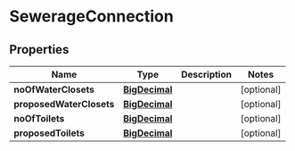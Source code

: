 # SewerageConnection

## Properties
Name | Type | Description | Notes
------------ | ------------- | ------------- | -------------
**noOfWaterClosets** | [**BigDecimal**](BigDecimal.md) |  |  [optional]
**proposedWaterClosets** | [**BigDecimal**](BigDecimal.md) |  |  [optional]
**noOfToilets** | [**BigDecimal**](BigDecimal.md) |  |  [optional]
**proposedToilets** | [**BigDecimal**](BigDecimal.md) |  |  [optional]
